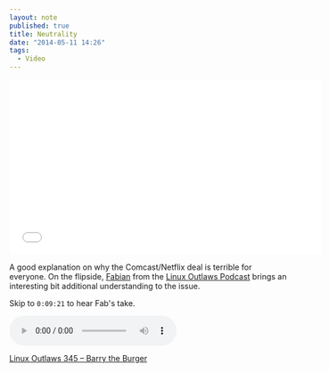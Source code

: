 ```yaml
---
layout: note
published: true
title: Neutrality
date: "2014-05-11 14:26"
tags: 
  - Video
---
```


<div class="flex-video youtube"><iframe width="560" height="315" src="//www.youtube-nocookie.com/embed/NAxMyTwmu_M?rel=0" frameborder="0" allowfullscreen></iframe></div>

A good explanation on why the Comcast/Netflix deal is terrible for everyone.  On the flipside, [Fabian](http://fabsh.com) from the [Linux Outlaws Podcast](http://sixgun.org/shows/linuxoutlaws) brings an interesting bit additional understanding to the issue.

Skip to `0:09:21` to hear Fab's take.

<audio controls="controls">
  Your browser does not support the <code>audio</code> element.
  <source src="http://www.podtrac.com/pts/redirect.ogg/traffic.libsyn.com/linuxoutlaws/linuxoutlaws345.ogg" type="audio/ogg">
  <source src="http://www.podtrac.com/pts/redirect.mp3/traffic.libsyn.com/linuxoutlaws/linuxoutlaws345.mp3" type="audio/mpeg">
</audio>

[Linux Outlaws 345 – Barry the Burger](http://sixgun.org/episodes/lo345)